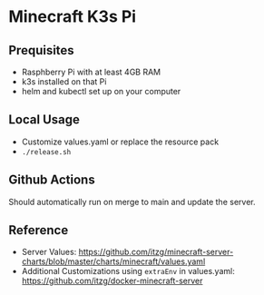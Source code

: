 # Minecraft K3s Pi

## Prequisites

- Rasphberry Pi with at least 4GB RAM
- k3s installed on that Pi
- helm and kubectl set up on your computer

## Local Usage

- Customize values.yaml or replace the resource pack
- `./release.sh`

## Github Actions

Should automatically run on merge to main and update the server.

## Reference

- Server Values: <https://github.com/itzg/minecraft-server-charts/blob/master/charts/minecraft/values.yaml>
- Additional Customizations using `extraEnv` in values.yaml: <https://github.com/itzg/docker-minecraft-server>
